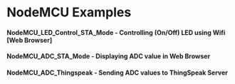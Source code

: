 # NodeMCU Examples

#### NodeMCU_LED_Control_STA_Mode - Controlling (On/Off) LED using Wifi [Web Browser] 
#### NodeMCU_ADC_STA_Mode - Displaying ADC value in Web Browser
#### NodeMCU_ADC_Thingspeak - Sending ADC values to ThingSpeak Server
